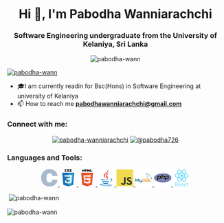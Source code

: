 <h1 align="center">Hi 👋, I'm Pabodha Wanniarachchi</h1>
<h3 align="center">Software Engineering undergraduate from the University of Kelaniya, Sri Lanka</h3>

<p align="center"> <img src="https://komarev.com/ghpvc/?username=pabodha-wann&label=Profile%20views&color=0e75b6&style=flat" alt="pabodha-wann" /> </p>

<p align="left"> <a href="https://github.com/ryo-ma/github-profile-trophy"><img src="https://github-profile-trophy.vercel.app/?username=pabodha-wann" alt="pabodha-wann" /></a> </p>


- 🎓I am currently readin for Bsc(Hons) in Software Engineering at university of Kelaniya
- 📫 How to reach me **pabodhawanniarachchi@gmail.com**

<h3 align="left">Connect with me:</h3>
<p align="center">
<a href="https://linkedin.com/in/pabodha-wanniarachchi" target="blank"><img align="center" src="https://raw.githubusercontent.com/rahuldkjain/github-profile-readme-generator/master/src/images/icons/Social/linked-in-alt.svg" alt="pabodha-wanniarachchi" height="30" width="40" /></a>
<a href="https://medium.com/@pabodha726" target="blank"><img align="center" src="https://raw.githubusercontent.com/rahuldkjain/github-profile-readme-generator/master/src/images/icons/Social/medium.svg" alt="@pabodha726" height="30" width="40" /></a>
</p>

<h3 align="left">Languages and Tools:</h3>
<p align="center"> <a href="https://www.cprogramming.com/" target="_blank" rel="noreferrer"> <img src="https://raw.githubusercontent.com/devicons/devicon/master/icons/c/c-original.svg" alt="c" width="40" height="40"/> </a> <a href="https://www.w3schools.com/css/" target="_blank" rel="noreferrer"> <img src="https://raw.githubusercontent.com/devicons/devicon/master/icons/css3/css3-original-wordmark.svg" alt="css3" width="40" height="40"/> </a> <a href="https://www.w3.org/html/" target="_blank" rel="noreferrer"> <img src="https://raw.githubusercontent.com/devicons/devicon/master/icons/html5/html5-original-wordmark.svg" alt="html5" width="40" height="40"/> </a> <a href="https://www.java.com" target="_blank" rel="noreferrer"> <img src="https://raw.githubusercontent.com/devicons/devicon/master/icons/java/java-original.svg" alt="java" width="40" height="40"/> </a> <a href="https://developer.mozilla.org/en-US/docs/Web/JavaScript" target="_blank" rel="noreferrer"> <img src="https://raw.githubusercontent.com/devicons/devicon/master/icons/javascript/javascript-original.svg" alt="javascript" width="40" height="40"/> </a> <a href="https://www.mysql.com/" target="_blank" rel="noreferrer"> <img src="https://raw.githubusercontent.com/devicons/devicon/master/icons/mysql/mysql-original-wordmark.svg" alt="mysql" width="40" height="40"/> </a> <a href="https://www.php.net" target="_blank" rel="noreferrer"> <img src="https://raw.githubusercontent.com/devicons/devicon/master/icons/php/php-original.svg" alt="php" width="40" height="40"/> </a> <a href="https://reactjs.org/" target="_blank" rel="noreferrer"> <img src="https://raw.githubusercontent.com/devicons/devicon/master/icons/react/react-original-wordmark.svg" alt="react" width="40" height="40"/> </a> </p>

<p>&nbsp;<img align="center" src="https://github-readme-stats.vercel.app/api?username=pabodha-wann&show_icons=true&locale=en" alt="pabodha-wann" /></p>

<p><img align="center" src="https://github-readme-streak-stats.herokuapp.com/?user=pabodha-wann&" alt="pabodha-wann" /></p>
